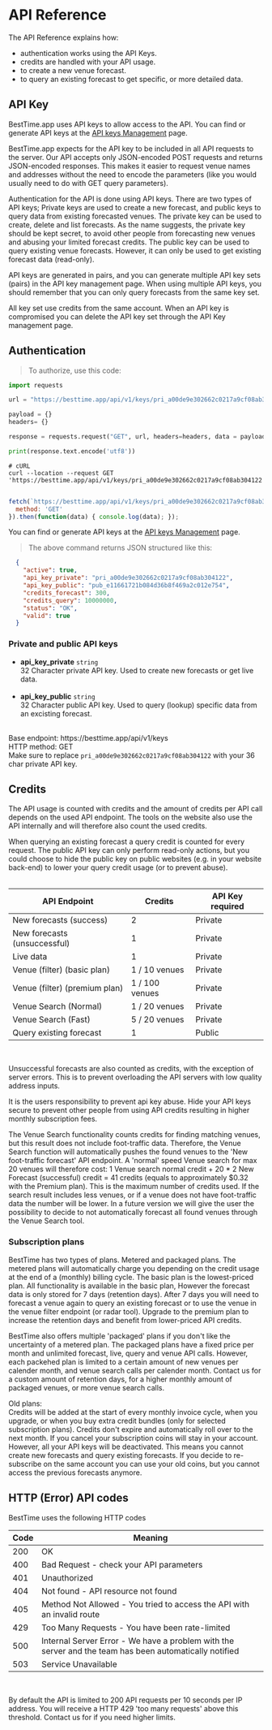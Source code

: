 
# API Reference

The API Reference explains how:

- authentication works using the API Keys.
- credits are handled with your API usage.
- to create a new venue forecast.
- to query an existing forecast to get specific, or more detailed data.

<a name="api-keys"></a> 
## API Key 


BestTime.app uses API keys to allow access to the API. You can find or generate API keys at the [API keys Management](http://besttime.app/api/v1/api_keys_list) page.

BestTime.app expects for the API key to be included in all API requests to the server. 
Our API accepts only JSON-encoded POST requests and returns JSON-encoded responses.
This makes it easier to request venue names and addresses without the need to encode the parameters (like you would usually need to do with GET query parameters).

Authentication for the API is done using API keys.
There are two types of API keys; Private keys are used to create a new forecast, and public keys to query data from existing forecasted venues. The private key can be used to create, delete and list forecasts. As the name suggests, the private key should be kept secret, to avoid other people from forecasting new venues and abusing your limited forecast credits. The public key can be used to query existing venue forecasts. However, it can only be used to get existing forecast data (read-only). 

API keys are generated in pairs, and you can generate multiple API key sets (pairs) in the API key management page. When using multiple API keys, you should remember that you can only query forecasts from the same key set. 

All key set use credits from the same account. When an API key is compromised you can delete the API key set through the API Key management page.


## Authentication

> To authorize, use this code:


```python
import requests

url = "https://besttime.app/api/v1/keys/pri_a00de9e302662c0217a9cf08ab304122"

payload = {}
headers= {}

response = requests.request("GET", url, headers=headers, data = payload)

print(response.text.encode('utf8'))
```

```shell
# cURL
curl --location --request GET 'https://besttime.app/api/v1/keys/pri_a00de9e302662c0217a9cf08ab304122'
```

```javascript

fetch(`https://besttime.app/api/v1/keys/pri_a00de9e302662c0217a9cf08ab304122`, {
  method: 'GET'
}).then(function(data) { console.log(data); });
```

You can find or generate API keys at the [API keys Management](http://besttime.app/api/v1/api_keys_list) page.

> The above command returns JSON structured like this:

```json
  {
    "active": true,
    "api_key_private": "pri_a00de9e302662c0217a9cf08ab304122",
    "api_key_public": "pub_e11661721b084d36b8f469a2c012e754",
    "credits_forecast": 300,
    "credits_query": 10000000,
    "status": "OK",
    "valid": true
  }
```

### Private and public API keys

- **api_key_private** `string`  
 32 Character private API key. Used to create new forecasts or get live data.  
 &nbsp; 
- **api_key_public** `string`  
 32 Character public API key. Used to query (lookup) specific data from an excisting forecast.  
 &nbsp;  

<aside class="notice">
Base endpoint: https://besttime.app/api/v1/keys
</aside>

<aside class="notice">
HTTP method: GET
</aside>


<aside class="notice">
Make sure to replace <code>pri_a00de9e302662c0217a9cf08ab304122</code> with your 36 char private API key.
</aside>


## Credits

The API usage is counted with credits and the amount of credits per API call depends on the used API endpoint. The tools on the website also use the API internally and will therefore also count the used credits.

When querying an existing forecast a query credit is counted for every request. The public API key can only perform read-only actions, but you could choose to hide the public key on public websites (e.g. in your website back-end) to lower your query credit usage (or to prevent abuse).  
&nbsp;  

| API Endpoint                           | Credits     | API Key required |
|------------------------------------|------------------|------------------|
| New forecasts (success)             | 2          | Private          | 
| New forecasts (unsuccessful)        | 1         | Private        |
| Live data                           | 1         | Private          | 
| Venue (filter) (basic plan)           | 1 / 10 venues    | Private          |
| Venue (filter) (premium plan)           | 1 / 100 venues | Private          |
| Venue Search (Normal)          | 1 / 20 venues | Private          |
| Venue Search (Fast)          | 5 / 20 venues | Private          |
| Query existing forecast                | 1         | Public            |  
 
 &nbsp; 

Unsuccessful forecasts are also counted as credits, with the exception of server errors. This is to prevent overloading the API servers with low quality address inputs.

It is the users responsibility to prevent api key abuse. Hide your API keys secure to prevent other people from using API credits resulting in higher monthly subscription fees.

The Venue Search functionality counts credits for finding matching venues, but this result does not include foot-traffic data. Therefore, the Venue Search function will automatically pushes the found venues to the 'New foot-traffic forecast' API endpoint. A 'normal' speed Venue search for max 20 venues will therefore cost: 1 Venue search normal credit + 20 * 2 New Forecast (successful) credit = 41 credits (equals to approximately $0.32 with the Premium plan). This is the maximum number of credits used. If the search result includes less venues, or if a venue does not have foot-traffic data the number will be lower. In a future version we will give the user the possibility to decide to not automatically forecast all found venues through the Venue Search tool. 


### Subscription plans
BestTime has two types of plans. Metered and packaged plans. The metered plans will automatically charge you depending on the credit usage at the end of a (monthly) billing cycle. The basic plan is the lowest-priced plan. All functionality is available in the basic plan, However the forecast data is only stored for 7 days (retention days). After 7 days you will need to forecast a venue again to query an existing forecast or to use the venue in the venue filter endpoint (or radar tool). Upgrade to the premium plan to increase the retention days and benefit from lower-priced API credits. 

BestTime also offers multiple 'packaged' plans if you don't like the uncertainty of a metered plan. The packaged plans have a fixed price per month and unlimited forecast, live, query and venue API calls. However, each packehed plan is limited to a certain amount of new venues per calender month, and venue search calls per calender month.
Contact us for a custom amount of retention days, for a higher monthly amount of packaged venues, or more venue search calls.


Old plans:  &nbsp;  
Credits will be added at the start of every monthly invoice cycle, when you upgrade, or when you buy extra credit bundles (only for selected subscription plans). Credits don't expire and automatically roll over to the next month. If you cancel your subscription coins will stay in your account. However, all your API keys will be deactivated. This means you cannot create new forecasts and query existing forecasts. If you decide to re-subscribe on the same account you can use your old coins, but you cannot access the previous forecasts anymore.

## HTTP (Error) API codes

BestTime uses the following HTTP codes

| Code  | Meaning   | 
|---------------|-------------|
| 200              | OK      | 
| 400             | Bad Request - check your API parameters |
|401               | Unauthorized |
| 404              | Not found - API resource not found |
| 405               | Method Not Allowed - You tried to access the API with an invalid route |
|429 |Too Many Requests - You have been rate-limited
|500 | Internal Server Error - We have a problem with the server and the team has been automatically notified
| 503 | Service Unavailable

&nbsp;  

By default the API is limited to 200 API requests per 10 seconds per IP address. You will receive a HTTP 429 'too many requests' above this threshold. Contact us for if you need higher limits.